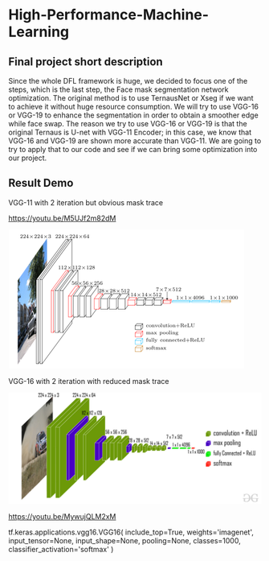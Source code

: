 # High-Performance-Machine-Learning
## Final project short description
Since the whole DFL framework is huge, we decided to focus one of the steps, which is
the last step, the Face mask segmentation network optimization. The original method is to use
TernausNet or Xseg if we want to achieve it without huge resource consumption. We will try to
use VGG-16 or VGG-19 to enhance the segmentation in order to obtain a smoother edge while
face swap. The reason we try to use VGG-16 or VGG-19 is that the original Ternaus is U-net
with VGG-11 Encoder; in this case, we know that VGG-16 and VGG-19 are shown more
accurate than VGG-11. We are going to try to apply that to our code and see if we can bring
some optimization into our project.



## Result Demo

VGG-11 with 2 iteration but obvious mask trace

https://youtu.be/M5UJf2m82dM


![ScreenShot](VGG11.png)


VGG-16 with 2 iteration with reduced mask trace

![ScreenShot](VGG16.jpg)


https://youtu.be/MywujQLM2xM


tf.keras.applications.vgg16.VGG16(
    include_top=True,
    weights='imagenet',
    input_tensor=None,
    input_shape=None,
    pooling=None,
    classes=1000,
    classifier_activation='softmax'
)
